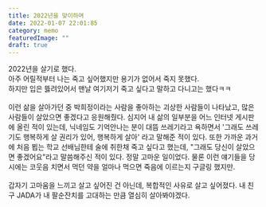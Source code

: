 ```yaml
---
title: 2022년을 맞이하며
date: 2022-01-07 22:01:85
category: memo
featuredImage: ""
draft: true
---
```


2022년을 살기로 했다. <br/>
아주 어릴적부터 나는 죽고 싶어했지만 용기가 없어서 죽지 못했다. <br/>
하지만 입은 뜷려있어서 맨날 여기저기 죽고 싶다고 말하고 다니고는 했다ㅋㅋ<br/>
<br/>
이런 삶을 살아가던 중 박희정이라는 사람을 좋아하는 괴상한 사람들이 나타났고, 많은 사람들이 살았으면 좋겠다고 응원해줬다. 심지어 내 삶의 일부분을 어느 인터넷 게시판에 올린 적이 있는데, 닉네임도 기억안나는 분이 대뜸 쓰레기라고 욕하면서 '그래도 쓰레기도 행복하게 살 권리가 있어, 행복하게 살아' 라고 말해준 적이 있다. 또한 가까운 과거에 처음 뵙는 학교 선배님한테 술에 취한채 죽고 싶다고 했는데, "그래도 당신이 살았으면 좋겠어요"라고 말씀해주신 적이 있다. 정말 고마운 일이었다. 물론 이런 얘기들을 당시에는 코웃음 치면서 먹던 약을 얼마나 먹으면 죽음에 이르는지 구글링 했지만.
<br/><br/>
갑자기 고마움을 느끼고 살고 싶어진 건 아닌데, 복합적인 사유로 살고 싶어졌다. 내 친구 JADA가 내 팔순잔치를 고대하는 만큼 열심히 살아봐야겠다.
<br/><br/>
